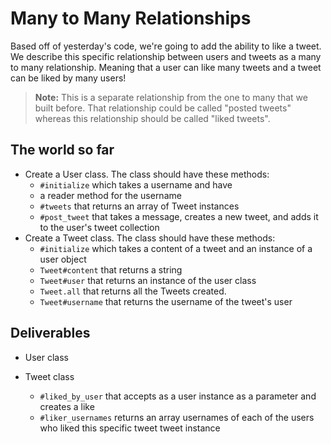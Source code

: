 # Many to Many Relationships

Based off of yesterday's code, we're going to add the ability to like a tweet. We describe this specific relationship between users and tweets as a many to many relationship. Meaning that a user can like many tweets and a tweet can be liked by many users!

> **Note:** This is a separate relationship from the one to many that we built before. That relationship could be called "posted tweets" whereas this relationship should be called "liked tweets".

## The world so far

* Create a User class. The class should have these methods:
  * `#initialize` which takes a username and have
  * a reader method for the username
  * `#tweets` that returns an array of Tweet instances
  * `#post_tweet` that takes a message, creates a new tweet, and adds it to the user's tweet collection
  <!-- * `#print_all_tweets`? -->
* Create a Tweet class. The class should have these methods:
  * `#initialize` which takes a content of a tweet and an instance of a user object
  * `Tweet#content` that returns a string
  * `Tweet#user` that returns an instance of the user class
  * `Tweet.all` that returns all the Tweets created.
  * `Tweet#username` that returns the username of the tweet's user


## Deliverables

<!-- * Like class -->
  <!-- * needs two instance variables that hold a tweet instance and a user instance on initialize -->
* User class
  <!-- * `#like_tweet` that accepts as a tweet instance as a parameter and creates a like -->

  <!-- * `#likes` that returns a list of all of the likes a user has -->
  <!-- * `#liked_tweets` that returns a collection of all the tweets this user has liked -->
  <!-- * `#number_of_likes` that returns number of likes this user has done. -->
  <!-- *  `#liked_tweets_contents` returns the contents of each of a user's liked tweets in an array -->

* Tweet class
  <!-- * `#likers` that returns a collection of all the Users who have liked this tweet -->
  * `#liked_by_user` that accepts as a user instance as a parameter and creates a like
  *  `#liker_usernames` returns an array usernames of each of the users who liked this specific tweet tweet instance

  <!-- ``#likes`??? -->
